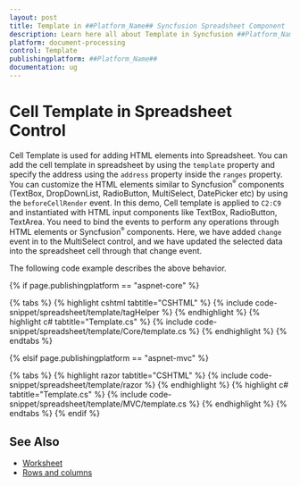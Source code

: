 ```yaml
---
layout: post
title: Template in ##Platform_Name## Syncfusion Spreadsheet Component
description: Learn here all about Template in Syncfusion ##Platform_Name## Spreadsheet component of Syncfusion Essential JS 2 and more.
platform: document-processing
control: Template
publishingplatform: ##Platform_Name##
documentation: ug
---
```



# Cell Template in Spreadsheet Control

Cell Template is used for adding HTML elements into Spreadsheet. You can add the cell template in spreadsheet by using the `template` property and specify the address using the `address` property inside the `ranges` property. You can customize the HTML elements similar to Syncfusion<sup style="font-size:70%">&reg;</sup> components (TextBox, DropDownList, RadioButton, MultiSelect, DatePicker etc) by using the `beforeCellRender` event. In this demo, Cell template is applied to `C2:C9` and instantiated with HTML input components like TextBox, RadioButton, TextArea. You need to bind the events to perform any operations through HTML elements or Syncfusion<sup style="font-size:70%">&reg;</sup> components. Here, we have added `change` event in to the MultiSelect control, and we have updated the selected data into the spreadsheet cell through that change event.

The following code example describes the above behavior.

{% if page.publishingplatform == "aspnet-core" %}

{% tabs %}
{% highlight cshtml tabtitle="CSHTML" %}
{% include code-snippet/spreadsheet/template/tagHelper %}
{% endhighlight %}
{% highlight c# tabtitle="Template.cs" %}
{% include code-snippet/spreadsheet/template/Core/template.cs %}
{% endhighlight %}
{% endtabs %}

{% elsif page.publishingplatform == "aspnet-mvc" %}

{% tabs %}
{% highlight razor tabtitle="CSHTML" %}
{% include code-snippet/spreadsheet/template/razor %}
{% endhighlight %}
{% highlight c# tabtitle="Template.cs" %}
{% include code-snippet/spreadsheet/template/MVC/template.cs %}
{% endhighlight %}
{% endtabs %}
{% endif %}



## See Also

* [Worksheet](./worksheet)
* [Rows and columns](./rows-and-columns)